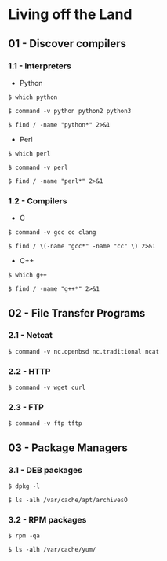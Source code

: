 # Living off the Land

## 01 - Discover compilers

### 1.1 - Interpreters

- Python

```
$ which python

$ command -v python python2 python3

$ find / -name "python*" 2>&1
```

- Perl

```
$ which perl

$ command -v perl

$ find / -name "perl*" 2>&1
```

### 1.2 - Compilers

- C

```
$ command -v gcc cc clang

$ find / \(-name "gcc*" -name "cc" \) 2>&1
```

- C++

```
$ which g++

$ find / -name "g++*" 2>&1
```

## 02 - File Transfer Programs

### 2.1 - Netcat

`$ command -v nc.openbsd nc.traditional ncat`

### 2.2 - HTTP

`$ command -v wget curl`

### 2.3 - FTP

`$ command -v ftp tftp`

## 03 - Package Managers

### 3.1 - DEB packages

```
$ dpkg -l

$ ls -alh /var/cache/apt/archivesO
```

### 3.2 - RPM packages

```
$ rpm -qa

$ ls -alh /var/cache/yum/
```